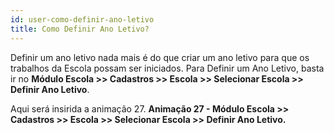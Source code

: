 ```yaml
---
id: user-como-definir-ano-letivo
title: Como Definir Ano Letivo?
---
```


Definir um ano letivo nada mais é do que criar um ano letivo para que os trabalhos da Escola possam ser iniciados.
Para Definir um Ano Letivo, basta ir no **Módulo Escola >> Cadastros >> Escola >> Selecionar Escola >> Definir Ano Letivo**.

Aqui será insirida a animação 27.
**Animação 27 - Módulo Escola >> Cadastros >> Escola >> Selecionar Escola >> Definir Ano Letivo.**


